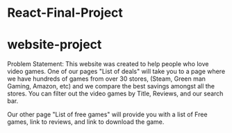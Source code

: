 # React-Final-Project

# website-project

Problem Statement: This website was created to help people who love video games. One of our pages "List of deals" will take you to a page where we have hundreds of games from over 30 stores, (Steam, Green man Gaming, Amazon, etc) and we compare the best savings amongst all the stores. You can filter out the video games by Title, Reviews, and our search bar.

Our other page "List of free games" will provide you with a list of Free games, link to reviews, and link to download the game.

